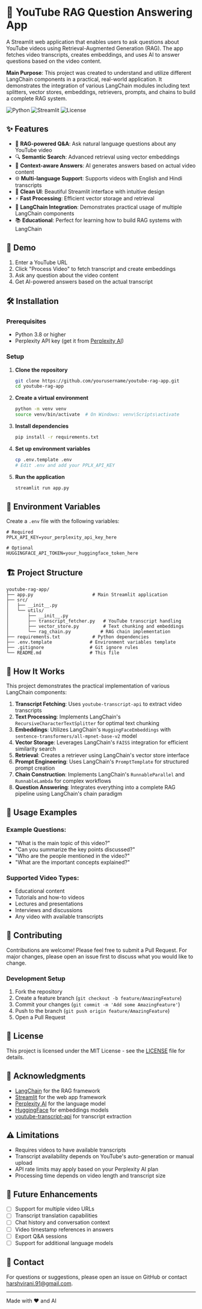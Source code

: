 # 🎥 YouTube RAG Question Answering App

A Streamlit web application that enables users to ask questions about YouTube videos using Retrieval-Augmented Generation (RAG). The app fetches video transcripts, creates embeddings, and uses AI to answer questions based on the video content.

**Main Purpose**: This project was created to understand and utilize different LangChain components in a practical, real-world application. It demonstrates the integration of various LangChain modules including text splitters, vector stores, embeddings, retrievers, prompts, and chains to build a complete RAG system.

![Python](https://img.shields.io/badge/python-v3.8+-blue.svg)
![Streamlit](https://img.shields.io/badge/streamlit-v1.28+-red.svg)
![License](https://img.shields.io/badge/license-MIT-green.svg)

## ✨ Features

- 🎯 **RAG-powered Q&A**: Ask natural language questions about any YouTube video
- 🔍 **Semantic Search**: Advanced retrieval using vector embeddings
- 🧠 **Context-aware Answers**: AI generates answers based on actual video content
- 🌐 **Multi-language Support**: Supports videos with English and Hindi transcripts
- 🎨 **Clean UI**: Beautiful Streamlit interface with intuitive design
- ⚡ **Fast Processing**: Efficient vector storage and retrieval
- 🔗 **LangChain Integration**: Demonstrates practical usage of multiple LangChain components
- 📚 **Educational**: Perfect for learning how to build RAG systems with LangChain

## 🚀 Demo

1. Enter a YouTube URL
2. Click "Process Video" to fetch transcript and create embeddings
3. Ask any question about the video content
4. Get AI-powered answers based on the actual transcript

## 🛠️ Installation

### Prerequisites

- Python 3.8 or higher
- Perplexity API key (get it from [Perplexity AI](https://www.perplexity.ai/settings/api))

### Setup

1. **Clone the repository**
   ```bash
   git clone https://github.com/yourusername/youtube-rag-app.git
   cd youtube-rag-app
   ```

2. **Create a virtual environment**
   ```bash
   python -m venv venv
   source venv/bin/activate  # On Windows: venv\Scripts\activate
   ```

3. **Install dependencies**
   ```bash
   pip install -r requirements.txt
   ```

4. **Set up environment variables**
   ```bash
   cp .env.template .env
   # Edit .env and add your PPLX_API_KEY
   ```

5. **Run the application**
   ```bash
   streamlit run app.py
   ```

## 📝 Environment Variables

Create a `.env` file with the following variables:

```env
# Required
PPLX_API_KEY=your_perplexity_api_key_here

# Optional
HUGGINGFACE_API_TOKEN=your_huggingface_token_here
```

## 🏗️ Project Structure

```
youtube-rag-app/
├── app.py                      # Main Streamlit application
├── src/
│   ├── __init__.py
│   └── utils/
│       ├── __init__.py
│       ├── transcript_fetcher.py   # YouTube transcript handling
│       ├── vector_store.py         # Text chunking and embeddings
│       └── rag_chain.py           # RAG chain implementation
├── requirements.txt            # Python dependencies
├── .env.template              # Environment variables template
├── .gitignore                 # Git ignore rules
└── README.md                  # This file
```

## 🔧 How It Works

This project demonstrates the practical implementation of various LangChain components:

1. **Transcript Fetching**: Uses `youtube-transcript-api` to extract video transcripts
2. **Text Processing**: Implements LangChain's `RecursiveCharacterTextSplitter` for optimal text chunking
3. **Embeddings**: Utilizes LangChain's `HuggingFaceEmbeddings` with `sentence-transformers/all-mpnet-base-v2` model
4. **Vector Storage**: Leverages LangChain's `FAISS` integration for efficient similarity search
5. **Retrieval**: Creates a retriever using LangChain's vector store interface
6. **Prompt Engineering**: Uses LangChain's `PromptTemplate` for structured prompt creation
7. **Chain Construction**: Implements LangChain's `RunnableParallel` and `RunnableLambda` for complex workflows
8. **Question Answering**: Integrates everything into a complete RAG pipeline using LangChain's chain paradigm

## 🎯 Usage Examples

### Example Questions:
- "What is the main topic of this video?"
- "Can you summarize the key points discussed?"
- "Who are the people mentioned in the video?"
- "What are the important concepts explained?"

### Supported Video Types:
- Educational content
- Tutorials and how-to videos
- Lectures and presentations
- Interviews and discussions
- Any video with available transcripts

## 🤝 Contributing

Contributions are welcome! Please feel free to submit a Pull Request. For major changes, please open an issue first to discuss what you would like to change.

### Development Setup

1. Fork the repository
2. Create a feature branch (`git checkout -b feature/AmazingFeature`)
3. Commit your changes (`git commit -m 'Add some AmazingFeature'`)
4. Push to the branch (`git push origin feature/AmazingFeature`)
5. Open a Pull Request

## 📄 License

This project is licensed under the MIT License - see the [LICENSE](LICENSE) file for details.

## 🙏 Acknowledgments

- [LangChain](https://python.langchain.com/) for the RAG framework
- [Streamlit](https://streamlit.io/) for the web app framework
- [Perplexity AI](https://www.perplexity.ai/) for the language model
- [HuggingFace](https://huggingface.co/) for embeddings models
- [youtube-transcript-api](https://github.com/jdepoix/youtube-transcript-api) for transcript extraction

## ⚠️ Limitations

- Requires videos to have available transcripts
- Transcript availability depends on YouTube's auto-generation or manual upload
- API rate limits may apply based on your Perplexity AI plan
- Processing time depends on video length and transcript size

## 🔮 Future Enhancements

- [ ] Support for multiple video URLs
- [ ] Transcript translation capabilities
- [ ] Chat history and conversation context
- [ ] Video timestamp references in answers
- [ ] Export Q&A sessions
- [ ] Support for additional language models

## 📧 Contact

For questions or suggestions, please open an issue on GitHub or contact [harshvirani.91@gmail.com](mailto:harshvirani.91@gmail.com).

---

Made with ❤️ and AI